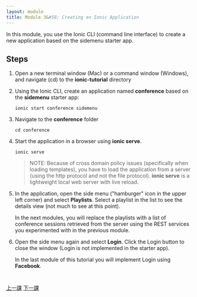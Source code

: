```yaml
---
layout: module
title: Module 3&#58; Creating an Ionic Application
---
```

In this module, you use the Ionic CLI (command line interface) to create a new application based on the sidemenu 
starter app. 

## Steps

1. Open a new terminal window (Mac) or a command window (Windows), and navigate (cd) to the **ionic-tutorial** directory

1. Using the Ionic CLI, create an application named **conference** based on the **sidemenu** starter app:

    ```
    ionic start conference sidemenu
    ```

1. Navigate to the **conference** folder 

    ```
    cd conference
    ```

1. Start the application in a browser using **ionic serve**.

    ```
    ionic serve
    ```

    > NOTE: Because of cross domain policy issues (specifically when loading templates), 
    you have to load the application from a server (using the http protocol and not the file protocol). **ionic serve** is a lightweight local web server with live reload.

1. In the application, open the side menu ("hamburger" icon in the upper left corner) and select 
**Playlists**. 
Select a playlist in the list to see the details view (not much to see at this point).

    In the next modules, you will replace the playlists with a list of conference sessions retrieved from the 
    server using the REST services you experimented with in the previous module.

1. Open the side menu again and select **Login**. Click the Login button to close the window (Login is not 
implemented in the starter app).

    In the last module of this tutorial you will implement Login using **Facebook**.

<div class="row" style="margin-top:40px;">
<div class="col-sm-12">
<a href="start-node-server.html" class="btn btn-default"><i class="glyphicon glyphicon-chevron-left"></i> 
上一課</a>
<a href="create-angular-service.html" class="btn btn-default pull-right">下一課 <i class="glyphicon 
glyphicon-chevron-right"></i></a>
</div>
</div>